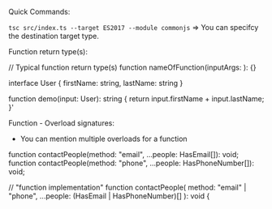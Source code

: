 Quick Commands:

`tsc src/index.ts --target ES2017 --module commonjs` => You can specifcy the destination target type.

Function return type(s):

// Typical function return type(s)
function nameOfFunction(inputArgs: <Interface>): <returnInterface> {}

interface User {
    firstName: string,
    lastName: string
}

function demo(input: User): string {
    return input.firstName + input.lastName;
}'

Function - Overload signatures:
- You can mention multiple overloads for a function

function contactPeople(method: "email", ...people: HasEmail[]): void;
function contactPeople(method: "phone", ...people: HasPhoneNumber[]): void;

// "function implementation"
function contactPeople(
  method: "email" | "phone",
  ...people: (HasEmail | HasPhoneNumber)[]
): void {